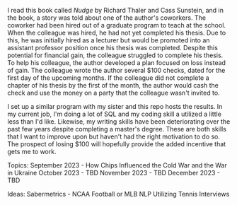 I read this book called _Nudge_ by Richard Thaler and Cass Sunstein, and in the book, a story was told about one of the author's coworkers. The coworker had been hired out of a graduate program to teach at the school. When the colleague was hired, he had not yet completed his thesis. Due to this, he was initially hired as a lecturer but would be promoted into an assistant professor position once his thesis was completed. Despite this potential for financial gain, the colleague struggled to complete his thesis. To help his colleague, the author developed a plan focused on loss instead of gain. The colleague wrote the author several $100 checks, dated for the first day of the upcoming months. If the colleague did not complete a chapter of his thesis by the first of the month, the author would cash the check and use the money on a party that the colleague wasn't invited to.

I set up a similar program with my sister and this repo hosts the results. In my current job, I'm doing a lot of SQL and my coding skill a utilized a little less than I'd like. Likewise, my writing skills have been deteriorating over the past few years despite completing a master's degree. These are both skills that I want to improve upon but haven't had the right motivation to do so. The prospect of losing $100 will hopefully provide the added incentive that gets me to work.

Topics:
September 2023 - How Chips Influenced the Cold War and the War in Ukraine
October 2023 - TBD
November 2023 - TBD
December 2023 - TBD

Ideas:
Sabermetrics - NCAA Football or MLB
NLP Utilizing Tennis Interviews

